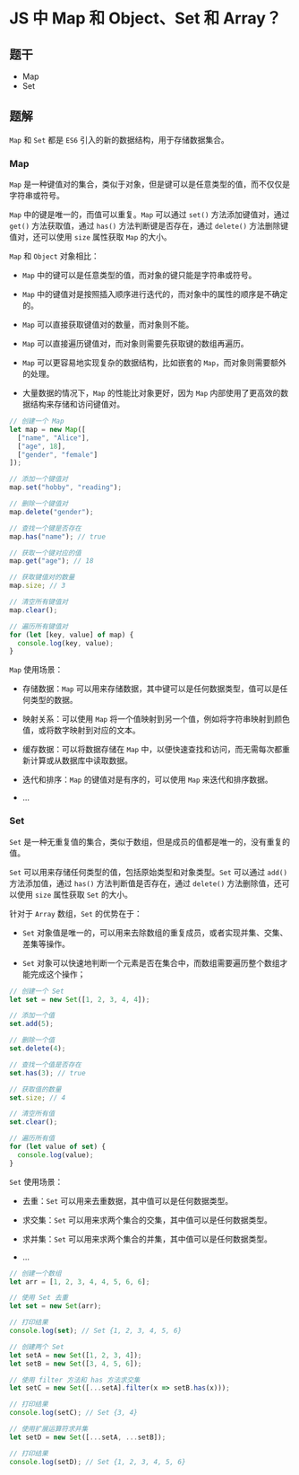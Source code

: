 # JS 中 Map 和 Object、Set 和 Array？

## 题干

- Map
- Set

## 题解

`Map` 和 `Set` 都是 `ES6` 引入的新的数据结构，用于存储数据集合。

### Map

`Map` 是一种键值对的集合，类似于对象，但是键可以是任意类型的值，而不仅仅是字符串或符号。

`Map` 中的键是唯一的，而值可以重复。`Map` 可以通过 `set()` 方法添加键值对，通过 `get()` 方法获取值，通过 `has()` 方法判断键是否存在，通过 `delete()` 方法删除键值对，还可以使用 `size` 属性获取 `Map` 的大小。

`Map` 和 `Object` 对象相比：

- `Map` 中的键可以是任意类型的值，而对象的键只能是字符串或符号。

- `Map` 中的键值对是按照插入顺序进行迭代的，而对象中的属性的顺序是不确定的。

- `Map` 可以直接获取键值对的数量，而对象则不能。

- `Map` 可以直接遍历键值对，而对象则需要先获取键的数组再遍历。

- `Map` 可以更容易地实现复杂的数据结构，比如嵌套的 `Map`，而对象则需要额外的处理。

- 大量数据的情况下，`Map` 的性能比对象更好，因为 `Map` 内部使用了更高效的数据结构来存储和访问键值对。


```js
// 创建一个 Map
let map = new Map([
  ["name", "Alice"],
  ["age", 18],
  ["gender", "female"]
]);

// 添加一个键值对
map.set("hobby", "reading");

// 删除一个键值对
map.delete("gender");

// 查找一个键是否存在
map.has("name"); // true

// 获取一个键对应的值
map.get("age"); // 18

// 获取键值对的数量
map.size; // 3

// 清空所有键值对
map.clear();

// 遍历所有键值对
for (let [key, value] of map) {
  console.log(key, value);
}
```

`Map` 使用场景：

- 存储数据：`Map` 可以用来存储数据，其中键可以是任何数据类型，值可以是任何类型的数据。

- 映射关系：可以使用 `Map` 将一个值映射到另一个值，例如将字符串映射到颜色值，或将数字映射到对应的文本。

- 缓存数据：可以将数据存储在 `Map` 中，以便快速查找和访问，而无需每次都重新计算或从数据库中读取数据。

- 迭代和排序：`Map` 的键值对是有序的，可以使用 `Map` 来迭代和排序数据。

- ...


### Set

`Set` 是一种无重复值的集合，类似于数组，但是成员的值都是唯一的，没有重复的值。

`Set` 可以用来存储任何类型的值，包括原始类型和对象类型。`Set` 可以通过 `add()` 方法添加值，通过 `has()` 方法判断值是否存在，通过 `delete()` 方法删除值，还可以使用 `size` 属性获取 `Set` 的大小。

针对于 `Array` 数组，`Set` 的优势在于：

- `Set` 对象值是唯一的，可以用来去除数组的重复成员，或者实现并集、交集、差集等操作。

- `Set` 对象可以快速地判断一个元素是否在集合中，而数组需要遍历整个数组才能完成这个操作；


```js
// 创建一个 Set
let set = new Set([1, 2, 3, 4, 4]);

// 添加一个值
set.add(5);

// 删除一个值
set.delete(4);

// 查找一个值是否存在
set.has(3); // true

// 获取值的数量
set.size; // 4

// 清空所有值
set.clear();

// 遍历所有值
for (let value of set) {
  console.log(value);
}
```

`Set` 使用场景：

- 去重：`Set` 可以用来去重数据，其中值可以是任何数据类型。

- 求交集：`Set` 可以用来求两个集合的交集，其中值可以是任何数据类型。

- 求并集：`Set` 可以用来求两个集合的并集，其中值可以是任何数据类型。

- ...


```js
// 创建一个数组
let arr = [1, 2, 3, 4, 4, 5, 6, 6];

// 使用 Set 去重
let set = new Set(arr);

// 打印结果
console.log(set); // Set {1, 2, 3, 4, 5, 6}

// 创建两个 Set
let setA = new Set([1, 2, 3, 4]);
let setB = new Set([3, 4, 5, 6]);

// 使用 filter 方法和 has 方法求交集
let setC = new Set([...setA].filter(x => setB.has(x)));

// 打印结果
console.log(setC); // Set {3, 4}

// 使用扩展运算符求并集
let setD = new Set([...setA, ...setB]);

// 打印结果
console.log(setD); // Set {1, 2, 3, 4, 5, 6}
```